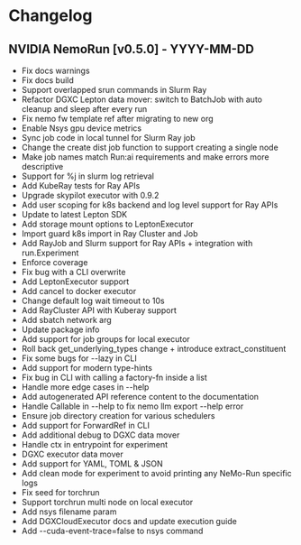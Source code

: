 # Changelog

<!-- Next changelog -->
## NVIDIA NemoRun [v0.5.0] - YYYY-MM-DD

- Fix docs warnings  
- Fix docs build  
- Support overlapped srun commands in Slurm Ray  
- Refactor DGXC Lepton data mover: switch to BatchJob with auto cleanup and sleep after every run  
- Fix nemo fw template ref after migrating to new org  
- Enable Nsys gpu device metrics  
- Sync job code in local tunnel for Slurm Ray job  
- Change the create dist job function to support creating a single node  
- Make job names match Run:ai requirements and make errors more descriptive  
- Support for %j in slurm log retrieval  
- Add KubeRay tests for Ray APIs  
- Upgrade skypilot executor with 0.9.2  
- Add user scoping for k8s backend and log level support for Ray APIs  
- Update to latest Lepton SDK  
- Add storage mount options to LeptonExecutor  
- Import guard k8s import in Ray Cluster and Job  
- Add RayJob and Slurm support for Ray APIs + integration with run.Experiment  
- Enforce coverage  
- Fix bug with a CLI overwrite  
- Add LeptonExecutor support  
- Add cancel to docker executor  
- Change default log wait timeout to 10s  
- Add RayCluster API with Kuberay support  
- Add sbatch network arg  
- Update package info  
- Add support for job groups for local executor  
- Roll back get_underlying_types change + introduce extract_constituent  
- Fix some bugs for --lazy in CLI  
- Add support for modern type-hints  
- Fix bug in CLI with calling a factory-fn inside a list  
- Handle more edge cases in --help  
- Add autogenerated API reference content to the documentation  
- Handle Callable in --help to fix nemo llm export --help error  
- Ensure job directory creation for various schedulers  
- Add support for ForwardRef in CLI  
- Add additional debug to DGXC data mover  
- Handle ctx in entrypoint for experiment  
- DGXC executor data mover  
- Add support for YAML, TOML & JSON  
- Add clean mode for experiment to avoid printing any NeMo-Run specific logs  
- Fix seed for torchrun  
- Support torchrun multi node on local executor  
- Add nsys filename param  
- Add DGXCloudExecutor docs and update execution guide  
- Add --cuda-event-trace=false to nsys command  

